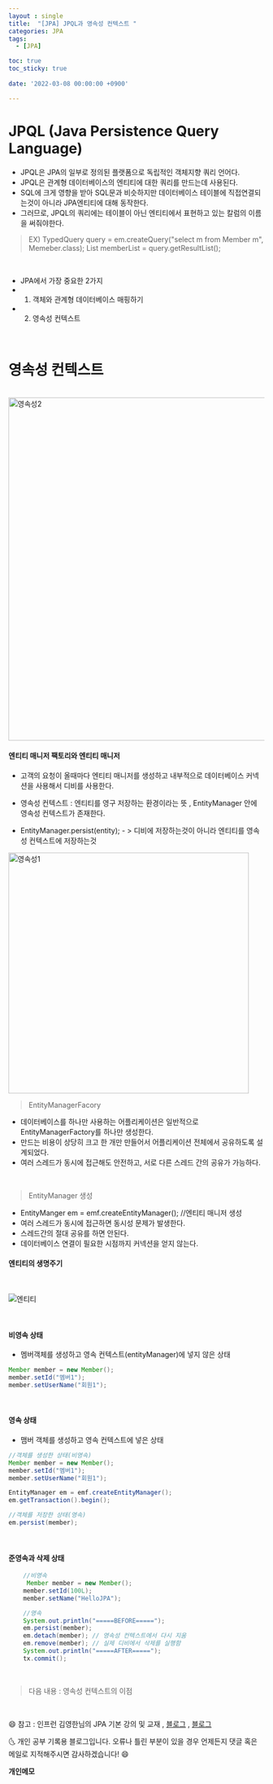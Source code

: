 ```yaml
---
layout : single
title:  "[JPA] JPQL과 영속성 컨텍스트 "
categories: JPA
tags:
  - [JPA]

toc: true
toc_sticky: true
 
date: '2022-03-08 00:00:00 +0900'

---
```


# JPQL (Java Persistence Query Language)

- JPQL은 JPA의 일부로 정의된 플랫폼으로 독립적인 객체지향 쿼리 언어다.
- JPQL은 관계형 데이터베이스의 엔티티에 대한 쿼리를 만드는데 사용된다.
- SQL에 크게 영향을 받아 SQL문과 비슷하지만 데이터베이스 테이블에 직접연결되는것이 아니라 JPA엔티티에 대해 동작한다.
- 그러므로, JPQL의 쿼리에는 테이블이 아닌 엔티티에서 표현하고 있는 칼럼의 이름을 써줘야한다.

> EX) TypedQuery<Member> query = em.createQuery("select m from Member m", Memeber.class); 
> List<Member> memberList = query.getResultList();

<BR>

- JPA에서 가장 중요한 2가지 
- 1. 객체와 관계형 데이터베이스 매핑하기
- 2. 영속성 컨텍스트 

<br>

# 영속성 컨텍스트 

<br>

<img width="674" alt="영속성2" src="https://user-images.githubusercontent.com/52389219/157172728-241b65e5-13f4-43d7-9bd2-d9d16207da96.png">

#### 엔티티 매니저 팩토리와 엔티티 매니저 

- 고객의 요청이 올때마다 엔티티 매니저를 생성하고 내부적으로 데이터베이스 커넥션을 사용해서 디비를 사용한다.

- 영속성 컨텍스트 : 엔티티를 영구 저장하는 환경이라는 뜻 , EntityManager 안에 영속성 컨텍스트가 존재한다.

- EntityManager.persist(entity); - > 디비에 저장하는것이 아니라 엔티티를 영속성 컨텍스트에 저장하는것  


<img width="473" alt="영속성1" src="https://user-images.githubusercontent.com/52389219/157172639-9c5bdaf0-8b35-4fe5-a05b-d90729caf51c.png">

<br>

> EntityManagerFacory 

- 데이터베이스를 하나만 사용하는 어플리케이션은 일반적으로 EntityManagerFactory를 하나만 생성한다.
- 만드는 비용이 상당히 크고 한 개만 만들어서 어플리케이션 전체에서 공유하도록 설계되었다.
- 여러 스레드가 동시에 접근해도 안전하고, 서로 다른 스레드 간의 공유가 가능하다.

<br>

> EntityManager 생성

- EntityManger em = emf.createEntityManager(); //엔티티 매니저 생성
- 여러 스레드가 동시에 접근하면 동시성 문제가 발생한다.
- 스레드간의 절대 공유를 하면 안된다.
- 데이터베이스 연결이 필요한 시점까지 커넥션을 얻지 않는다. 

#### 엔티티의 생명주기

<BR>

![엔티티](https://user-images.githubusercontent.com/52389219/157174914-f1cf1f4b-444c-4e18-9807-e457ea6d59f1.PNG)


<br>

#### 비영속 상태

- 멤버객체를 생성하고 영속 컨텍스트(entityManager)에 넣지 않은 상태

```java
Member member = new Member();
member.setId("멤버1");
member.setUserName("회원1");
```

<br>

####  영속 상태

- 맴버 객체를 생성하고 영속 컨텍스트에 넣은 상태

```java
//객체를 생성한 상태(비영속)
Member member = new Member();
member.setId("멤버1");
member.setUserName("회원1");

EntityManager em = emf.createEntityManager();
em.getTransaction().begin();

//객체를 저장한 상태(영속)
em.persist(member);
```

<br>

#### 준영속과 삭제 상태

```java
    //비영속
     Member member = new Member();
    member.setId(100L);
    member.setName("HelloJPA");

    //영속
    System.out.println("=====BEFORE=====");
    em.persist(member);
    em.detach(member); // 영속성 컨텍스트에서 다시 지움 
    em.remove(member); // 실제 디비에서 삭제를 실행함
    System.out.println("=====AFTER=====");
    tx.commit();
```

<br>

> 다음 내용 : 영속성 컨텍스트의 이점 


<br>

😄 참고 : 인프런 김영한님의 JPA 기본 강의 및 교재 , [블로그](https://ultrakain.gitbooks.io/jpa/content/chapter3/chapter3.1.html) , [블로그](https://donnaknew.tistory.com/3)

🌜 개인 공부 기록용 블로그입니다. 오류나 틀린 부분이 있을 경우 
언제든지 댓글 혹은 메일로 지적해주시면 감사하겠습니다! 😄
<br>

**개인메모** 
